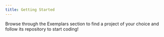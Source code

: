 ```yaml
---
title: Getting Started
---
```


Browse through the Exemplars section to find a project of your choice and follow its repository to start coding!
